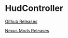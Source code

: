 # HudController
[Github Releases](https://github.com/kmy0/HudController-releases/releases)

[Nexus Mods Releases](https://www.nexusmods.com/monsterhunterwilds/mods/2758)
